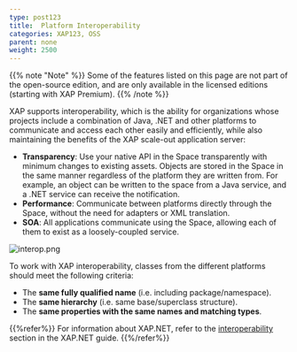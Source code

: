 ```yaml
---
type: post123
title:  Platform Interoperability
categories: XAP123, OSS
parent: none
weight: 2500
---
```



{{% note "Note" %}}
Some of the features listed on this page are not part of the open-source edition, and are only available in the licensed editions (starting with XAP Premium).
{{% /note %}}

XAP supports interoperability, which is the ability for organizations whose projects include a combination of Java, .NET and other platforms to communicate and access each other easily and efficiently, while also maintaining the benefits of the XAP scale-out application server:

- **Transparency**: Use your native API in the Space transparently with minimum changes to existing assets. Objects are stored in the Space in the same manner regardless of the platform they are written from. For example, an object can be written to the space from a Java service, and a .NET service can receive the notification.
- **Performance**: Communicate between platforms directly through the Space, without the need for adapters or XML translation.
- **SOA**: All applications communicate using the Space, allowing each of them to exist as a loosely-coupled service.

![interop.png](/attachment_files/interop.jpg)

To work with XAP interoperability, classes from the different platforms should meet the following criteria:

- The **same fully qualified name** (i.e. including package/namespace).
- The **same hierarchy** (i.e. same base/superclass structure).
- The **same properties with the same names and matching types**.

{{%refer%}}
For information about XAP.NET, refer to the [interoperability]({{%currentneturl%}}/dotnet-java-interoperability.html) section in the XAP.NET guide.
{{%/refer%}}
